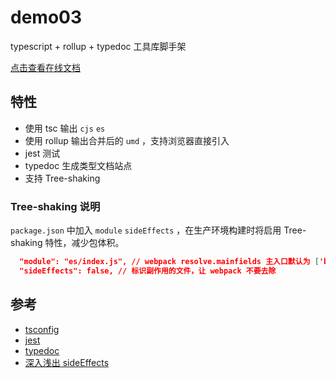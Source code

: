 # demo03

typescript + rollup + typedoc 工具库脚手架

[点击查看在线文档](https://caijf.github.io/lib-demos/demo03/docs/index.html)

## 特性

- 使用 tsc 输出 `cjs` `es`
- 使用 rollup 输出合并后的 `umd` ，支持浏览器直接引入
- jest 测试
- typedoc 生成类型文档站点
- 支持 Tree-shaking

### Tree-shaking 说明

`package.json` 中加入 `module` `sideEffects` ，在生产环境构建时将启用 Tree-shaking 特性，减少包体积。

```json
  "module": "es/index.js", // webpack resolve.mainfields 主入口默认为 ['browser', 'module', 'main']
  "sideEffects": false, // 标识副作用的文件，让 webpack 不要去除
```

## 参考

- [tsconfig](https://www.staging-typescript.org/zh/tsconfig)
- [jest](https://facebook.github.io/jest/)
- [typedoc](http://typedoc.org/)
- [深入浅出 sideEffects](https://github.com/happylindz/blog/issues/15)
